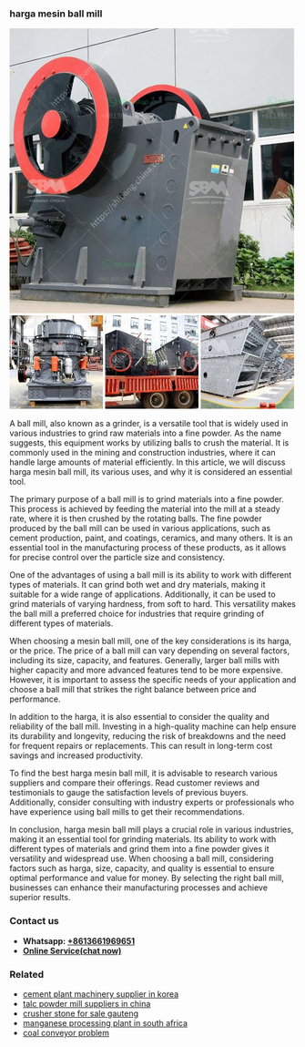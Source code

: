 <h3>harga mesin ball mill</h3><img src='1704791669.jpg' alt=''><p>A ball mill, also known as a grinder, is a versatile tool that is widely used in various industries to grind raw materials into a fine powder. As the name suggests, this equipment works by utilizing balls to crush the material. It is commonly used in the mining and construction industries, where it can handle large amounts of material efficiently. In this article, we will discuss harga mesin ball mill, its various uses, and why it is considered an essential tool.</p><p>The primary purpose of a ball mill is to grind materials into a fine powder. This process is achieved by feeding the material into the mill at a steady rate, where it is then crushed by the rotating balls. The fine powder produced by the ball mill can be used in various applications, such as cement production, paint, and coatings, ceramics, and many others. It is an essential tool in the manufacturing process of these products, as it allows for precise control over the particle size and consistency.</p><p>One of the advantages of using a ball mill is its ability to work with different types of materials. It can grind both wet and dry materials, making it suitable for a wide range of applications. Additionally, it can be used to grind materials of varying hardness, from soft to hard. This versatility makes the ball mill a preferred choice for industries that require grinding of different types of materials.</p><p>When choosing a mesin ball mill, one of the key considerations is its harga, or the price. The price of a ball mill can vary depending on several factors, including its size, capacity, and features. Generally, larger ball mills with higher capacity and more advanced features tend to be more expensive. However, it is important to assess the specific needs of your application and choose a ball mill that strikes the right balance between price and performance.</p><p>In addition to the harga, it is also essential to consider the quality and reliability of the ball mill. Investing in a high-quality machine can help ensure its durability and longevity, reducing the risk of breakdowns and the need for frequent repairs or replacements. This can result in long-term cost savings and increased productivity.</p><p>To find the best harga mesin ball mill, it is advisable to research various suppliers and compare their offerings. Read customer reviews and testimonials to gauge the satisfaction levels of previous buyers. Additionally, consider consulting with industry experts or professionals who have experience using ball mills to get their recommendations.</p><p>In conclusion, harga mesin ball mill plays a crucial role in various industries, making it an essential tool for grinding materials. Its ability to work with different types of materials and grind them into a fine powder gives it versatility and widespread use. When choosing a ball mill, considering factors such as harga, size, capacity, and quality is essential to ensure optimal performance and value for money. By selecting the right ball mill, businesses can enhance their manufacturing processes and achieve superior results.</p><h3>Contact us</h3><ul><li><strong>Whatsapp:&nbsp;<a href="https://wa.me/8613661969651">+8613661969651</a></strong></li><li><a href="https://swt.shibang-china.com/?git&amp;zhl&amp;harga mesin ball mill"><strong>Online Service(chat now)</strong></a></li></ul><h3>Related</h3><ul><li><a href='cement plant machinery supplier in korea.md'>cement plant machinery supplier in korea</a></li><li><a href='talc powder mill suppliers in china.md'>talc powder mill suppliers in china</a></li><li><a href='crusher stone for sale gauteng.md'>crusher stone for sale gauteng</a></li><li><a href='manganese processing plant in south africa.md'>manganese processing plant in south africa</a></li><li><a href='coal conveyor problem.md'>coal conveyor problem</a></li></ul>